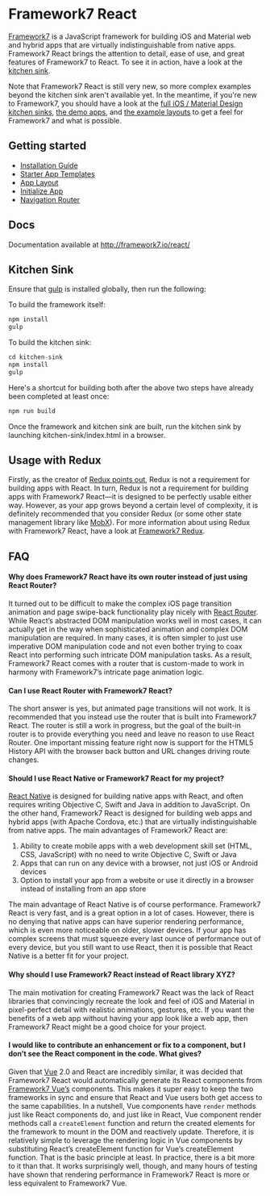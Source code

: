 # Framework7 React

[Framework7](http://framework7.io) is a JavaScript framework for building iOS and Material web and hybrid apps that are virtually indistinguishable from native apps. Framework7 React brings the attention to detail, ease of use, and great features of Framework7 to React. To see it in action, have a look at the [kitchen sink](https://bencompton.github.io/framework7-react/).

Note that Framework7 React is still very new, so more complex examples beyond the kitchen sink aren't available yet. In the meantime, if you're new to Framework7, you should have a look at the [full iOS / Material Design kitchen sinks](http://framework7.io), [the demo apps](http://framework7.io/apps/), and [the example layouts](http://framework7.io/examples/) to get a feel for Framework7 and what is possible.

## Getting started

  * [Installation Guide](http://framework7.io/react/installation.html)
  * [Starter App Templates](http://framework7.io/react/templates.html)
  * [App Layout](http://framework7.io/react/app-layout.html)
  * [Initialize App](http://framework7.io/react/init-app.html)
  * [Navigation Router](http://framework7.io/react/navigation-router.html)

## Docs

Documentation available at http://framework7.io/react/

## Kitchen Sink

Ensure that [gulp](https://www.npmjs.com/package/gulp) is installed globally, then run the following:

To build the framework itself:

```javascript
npm install
gulp
```

To build the kitchen sink:

```javascript
cd kitchen-sink
npm install
gulp
```

Here's a shortcut for building both after the above two steps have already been completed at least once:

```javascript
npm run build
```

Once the framework and kitchen sink are built, run the kitchen sink by launching kitchen-sink/index.html in a browser.

## Usage with Redux

Firstly, as the creator of [Redux points out](https://medium.com/@dan_abramov/you-might-not-need-redux-be46360cf367#.nfg6gm6yl), Redux is not a requirement for building apps with React. In turn, Redux is not a requirement for building apps with Framework7 React—it is designed to be perfectly usable either way. However, as your app grows beyond a certain level of complexity, it is definitely recommended that you consider Redux (or some other state management library like [MobX](https://github.com/mobxjs/mobx)). For more information about using Redux with Framework7 React, have a look at [Framework7 Redux](https://github.com/bencompton/framework7-redux).

## FAQ

#### Why does Framework7 React have its own router instead of just using React Router?

It turned out to be difficult to make the complex iOS page transition animation and page swipe-back functionality play nicely with [React Router](https://github.com/ReactTraining/react-router). While React’s abstracted DOM manipulation works well in most cases, it can actually get in the way when sophisticated animation and complex DOM manipulation are required. In many cases, it is often simpler to just use imperative DOM manipulation code and not even bother trying to coax React into performing such intricate DOM manipulation tasks. As a result, Framework7 React comes with a router that is custom-made to work in harmony with Framework7’s intricate page animation logic.

#### Can I use React Router with Framework7 React?

The short answer is yes, but animated page transitions will not work. It is recommended that you instead use the router that is built into Framework7 React. The router is still a work in progress, but the goal of the built-in router is to provide everything you need and leave no reason to use React Router. One important missing feature right now is support for the HTML5 History API with the browser back button and URL changes driving route changes.

#### Should I use React Native or Framework7 React for my project?

[React Native](https://facebook.github.io/react-native/) is designed for building native apps with React, and often requires writing Objective C, Swift and Java in addition to JavaScript. On the other hand, Framework7 React is designed for building web apps and hybrid apps (with Apache Cordova, etc.) that are virtually indistinguishable from native apps. The main advantages of Framework7 React are:

1. Ability to create mobile apps with a web development skill set (HTML, CSS, JavaScript) with no need to write Objective C, Swift or Java
2. Apps that can run on any device with a browser, not just iOS or Android devices
3. Option to install your app from a website or use it directly in a browser instead of installing from an app store

The main advantage of React Native is of course performance. Framework7 React is very fast, and is a great option in a lot of cases. However, there is no denying that native apps can have superior rendering performance, which is even more noticeable on older, slower devices. If your app has complex screens that must squeeze every last ounce of performance out of every device, but you still want to use React, then it is possible that React Native is a better fit for your project.

#### Why should I use Framework7 React instead of React library XYZ?

The main motivation for creating Framework7 React was the lack of React libraries that convincingly recreate the look and feel of iOS and Material in pixel-perfect detail with realistic animations, gestures, etc. If you want the benefits of a web app without having your app look like a web app, then Framework7 React might be a good choice for your project.

#### I would like to contribute an enhancement or fix to a component, but I don’t see the React component in the code. What gives?

Given that [Vue](https://vuejs.org) 2.0 and React are incredibly similar, it was decided that Framework7 React would automatically generate its React components from [Framework7 Vue’s](https://github.com/nolimits4web/Framework7-Vue) components. This makes it super easy to keep the two frameworks in sync and ensure that React and Vue users both get access to the same capabilities. In a nutshell, Vue components have `render` methods just like React components do, and just like in React, Vue component render methods call a `createElement` function and return the created elements for the framework to mount in the DOM and reactively update. Therefore, it is relatively simple to leverage the rendering logic in Vue components by substituting React’s createElement function for Vue’s createElement function. That is the basic principle at least. In practice, there is a bit more to it than that. It works surprisingly well, though, and many hours of testing have shown that rendering performance in Framework7 React is more or less equivalent to Framework7 Vue.
